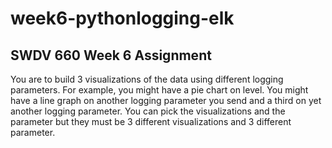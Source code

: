 # week6-pythonlogging-elk
## SWDV 660 Week 6 Assignment

You are to build 3 visualizations of the data using different logging parameters.   For example, you might have a pie chart on level.  You might have a line graph on another logging parameter you send and a third on yet another logging parameter.   You can pick the visualizations and the parameter but they must be 3 different visualizations and 3 different parameter.